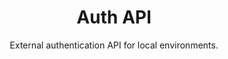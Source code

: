 <h1 align="center">Auth API</h1>
<p align="center">External authentication API for local environments.</p>
